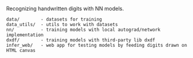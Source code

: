 Recognizing handwritten digits with NN models.

```
data/        - datasets for training
data_utils/  - utils to work with datasets
nn/          - training models with local autograd/network implementation
dxdf/        - training models with third-party lib dxdf 
infer_web/   - web app for testing models by feeding digits drawn on HTML canvas
```